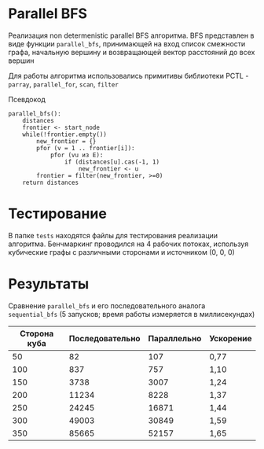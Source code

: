 # Parallel BFS
Реализация non determenistic parallel BFS алгоритма. 
BFS представлен в виде функции `parallel_bfs`, принимающей на вход список смежности графа, начальную вершину и возвращающей вектор расстояний до всех вершин

Для работы алгоритма использовались примитивы библиотеки PCTL - `parray`, `parallel_for`, `scan`, `filter`

Псевдокод
```
parallel_bfs():
	distances
	frontier <- start_node
	while(!frontier.empty())
		new_frontier = {}
		pfor (v = 1 .. frontier[i]):
			pfor (vu из E):
				if (distances[u].cas(-1, 1)
					new_frontier <- u
		frontier = filter(new_frontier, >=0)
	return distances
```

# Тестирование
В папке `tests` находятся файлы для тестирования реализации алгоритма.
Бенчмаркинг проводился на 4 рабочих потоках, используя кубические графы с различными сторонами и источником (0, 0, 0)

# Результаты
Сравнение `parallel_bfs` и его последовательного аналога `sequential_bfs` (5 запусков; время работы измеряется в миллисекундах)

Сторона куба | Последовательно | Параллельно | Ускорение 
 --- | --- | --- | ---
 50 | 82 | 107 | 0,77
 100 | 837 | 757 | 1,10
 150 | 3738 | 3007 | 1,24
 200 | 11234 | 8228 | 1,37
 250 | 24245 | 16871 | 1,44
 300 | 49003 | 30849 | 1,59
 350 | 85665 | 52157 | 1,65
